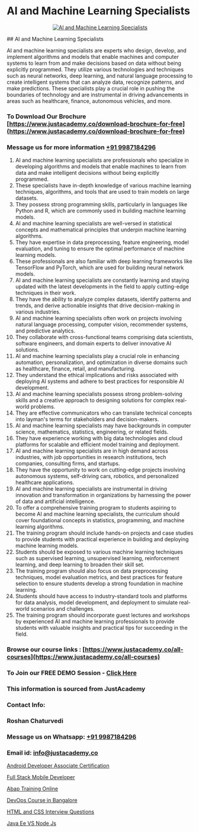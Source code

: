 # AI and Machine Learning Specialists

<p align="center">
  <a href="https://justacademy.co/course-detail/machine-learning">
    <img src="https://justacademy.co/storage2/course_image/1709713428_course_image.webp" alt="AI and Machine Learning Specialists">
  </a>
</p>
## AI and Machine Learning Specialists

AI and machine learning specialists are experts who design, develop, and implement algorithms and models that enable machines and computer systems to learn from and make decisions based on data without being explicitly programmed. They utilize various technologies and techniques such as neural networks, deep learning, and natural language processing to create intelligent systems that can analyze data, recognize patterns, and make predictions. These specialists play a crucial role in pushing the boundaries of technology and are instrumental in driving advancements in areas such as healthcare, finance, autonomous vehicles, and more.
### To Download Our Brochure [https://www.justacademy.co/download-brochure-for-free](https://www.justacademy.co/download-brochure-for-free)
### Message us for more information [+91 9987184296](https://api.whatsapp.com/send?phone=919987184296)
1) AI and machine learning specialists are professionals who specialize in developing algorithms and models that enable machines to learn from data and make intelligent decisions without being explicitly programmed.
2) These specialists have in-depth knowledge of various machine learning techniques, algorithms, and tools that are used to train models on large datasets.
3) They possess strong programming skills, particularly in languages like Python and R, which are commonly used in building machine learning models.
4) AI and machine learning specialists are well-versed in statistical concepts and mathematical principles that underpin machine learning algorithms.
5) They have expertise in data preprocessing, feature engineering, model evaluation, and tuning to ensure the optimal performance of machine learning models.
6) These professionals are also familiar with deep learning frameworks like TensorFlow and PyTorch, which are used for building neural network models.
7) AI and machine learning specialists are constantly learning and staying updated with the latest developments in the field to apply cutting-edge techniques in their work.
8) They have the ability to analyze complex datasets, identify patterns and trends, and derive actionable insights that drive decision-making in various industries.
9) AI and machine learning specialists often work on projects involving natural language processing, computer vision, recommender systems, and predictive analytics.
10) They collaborate with cross-functional teams comprising data scientists, software engineers, and domain experts to deliver innovative AI solutions.
11) AI and machine learning specialists play a crucial role in enhancing automation, personalization, and optimization in diverse domains such as healthcare, finance, retail, and manufacturing.
12) They understand the ethical implications and risks associated with deploying AI systems and adhere to best practices for responsible AI development.
13) AI and machine learning specialists possess strong problem-solving skills and a creative approach to designing solutions for complex real-world problems.
14) They are effective communicators who can translate technical concepts into layman's terms for stakeholders and decision-makers.
15) AI and machine learning specialists may have backgrounds in computer science, mathematics, statistics, engineering, or related fields.
16) They have experience working with big data technologies and cloud platforms for scalable and efficient model training and deployment.
17) AI and machine learning specialists are in high demand across industries, with job opportunities in research institutions, tech companies, consulting firms, and startups.
18) They have the opportunity to work on cutting-edge projects involving autonomous systems, self-driving cars, robotics, and personalized healthcare applications.
19) AI and machine learning specialists are instrumental in driving innovation and transformation in organizations by harnessing the power of data and artificial intelligence.
20) To offer a comprehensive training program to students aspiring to become AI and machine learning specialists, the curriculum should cover foundational concepts in statistics, programming, and machine learning algorithms.
21) The training program should include hands-on projects and case studies to provide students with practical experience in building and deploying machine learning models.
22) Students should be exposed to various machine learning techniques such as supervised learning, unsupervised learning, reinforcement learning, and deep learning to broaden their skill set.
23) The training program should also focus on data preprocessing techniques, model evaluation metrics, and best practices for feature selection to ensure students develop a strong foundation in machine learning.
24) Students should have access to industry-standard tools and platforms for data analysis, model development, and deployment to simulate real-world scenarios and challenges.
25) The training program should incorporate guest lectures and workshops by experienced AI and machine learning professionals to provide students with valuable insights and practical tips for succeeding in the field.

### Browse our course links : [https://www.justacademy.co/all-courses](https://www.justacademy.co/all-courses) 
### To Join our FREE DEMO Session - [Click Here](https://www.justacademy.co/register-for-course-demo)


### This information is sourced from JustAcademy
### Contact Info:
### Roshan Chaturvedi
### Message us on Whatsapp: [+91 9987184296](https://api.whatsapp.com/send?phone=919987184296)
### Email id: [info@justacademy.co](mailto:info@justacademy.co)
                
[Android Developer Associate Certification](https://www.linkedin.com/pulse/android-developer-associate-certification-justacademy-sunnyvale-s1sbf/)

[Full Stack Mobile Developer](https://www.linkedin.com/pulse/full-stack-mobile-developer-justacademy-mumbai-kevuf/)

[Abap Training Online](https://medium.com/@akanshapatil/abap-training-online-7ac76bcb8fac)

[DevOps Course in Bangalore](https://medium.com/@AkashSingh2052/devops-course-in-bangalore-81a0e8ac494e)

[HTML and CSS Interview Questions](https://justacademyin.github.io/justacademy/html-and-css-interview-questions)

[Java Ee VS Node Js](https://justacademyin.github.io/justacademy/java-ee-vs-node-js)

